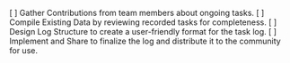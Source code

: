 [ ] Gather Contributions from team members about ongoing tasks.
[ ] Compile Existing Data by reviewing recorded tasks for completeness.
[ ] Design Log Structure to create a user-friendly format for the task log.
[ ] Implement and Share to finalize the log and distribute it to the community for use.